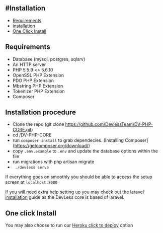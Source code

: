 ## #Installation

- [Requirements](#requirements)
- [installation](#installation-procedure)
- [One Click Install](#one-click-install)

<a name="requirements"></a>
## Requirements
* Database (mysql, postgres, sqlsrv)
* An HTTP server
* PHP 5.5.9 <> 5.6.10
* OpenSSL PHP Extension
* PDO PHP Extension
* Mbstring PHP Extension
* Tokenizer PHP Extension
* Composer

<a name="installation-procedure"></a>
## Installation procedure
* Clone the repo (git clone https://github.com/DevlessTeam/DV-PHP-CORE.git)
* cd /DV-PHP-CORE
* run ``composer install`` to grab dependecies. (Installing Composer](https://getcomposer.org/download/)
* copy ``.env.example`` to ``.env`` and update the database options within the file
* run migrations with php artisan migrate
* `` ./devless serve``

If everything goes on smoothly you should be able to access the setup screen at ``localhost:8000``

If you will need extra help setting up you may check out the laravel [installation](https://laravel.com/docs/5.1) guide as the DevLess core is based of laravel.

<a name="one-click-install"></a>
## One click Install
You  may also choose to run our  [Heroku click to deploy](https://heroku.com/deploy?template=https://github.com/DevlessTeam/DV-PHP-CORE/tree/heroku) option
